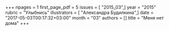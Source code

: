 +++
npages = 1
first_page_pdf = 5
issues = [ "2015_03",]
year = "2015"
rubric = "Улыбнись"
illustrators = [ "Александра Будилкина",]
date = "2017-05-03T00:17:32+03:00"
month = "03"
authors = []
title = "Меня нет дома"
+++
